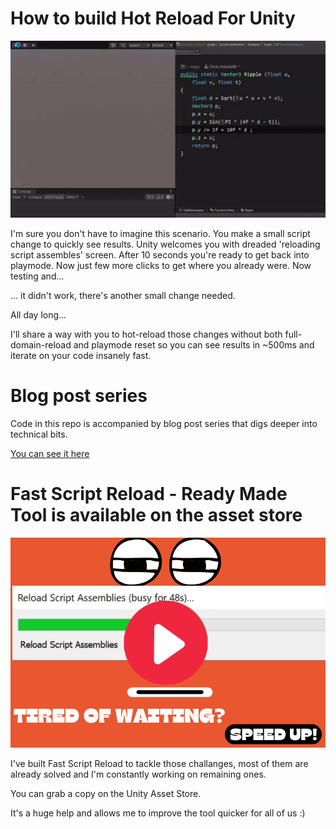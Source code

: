 ﻿# How to build Hot Reload For Unity
[![Hot Reload For Unity - How To Build](_github/how-to-build-hot-reload-functionality-for-unity.gif)](https://immersivevrtools.com/redirect/fast-script-reload/github--how-to-build-hot-reload-for-unity-repo/blog-post "View Blog Post")

I'm sure you don't have to imagine this scenario. You make a small script change to quickly see results. Unity welcomes you with dreaded 'reloading script assembles' screen. After 10 seconds you're ready to get back into playmode. Now just few more clicks to get where you already were. Now testing and...

... it didn't work, there's another small change needed.

All day long...

I'll share a way with you to hot-reload those changes without both full-domain-reload and playmode reset so you can see results in ~500ms and iterate on your code insanely fast.

# Blog post series
Code in this repo is accompanied by blog post series that digs deeper into technical bits.

[You can see it here](https://immersivevrtools.com/redirect/fast-script-reload/github--how-to-build-hot-reload-for-unity-repo/blog-post)


# Fast Script Reload - Ready Made Tool is available on the asset store
[![Fast Script Reload](_github/yt-link-thumb.png)](https://youtu.be/aIHnp5_JD68 "Play")


I've built Fast Script Reload to tackle those challanges, most of them are already solved and I'm constantly working on remaining ones.

You can grab a copy on the Unity Asset Store.

It's a huge help and allows me to improve the tool quicker for all of us :)